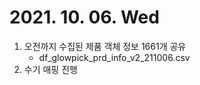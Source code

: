 # 2021. 10. 06. Wed

1. 오전까지 수집된 제품 객체 정보 1661개 공유
   - df_glowpick_prd_info_v2_211006.csv
2. 수기 매핑 진행
